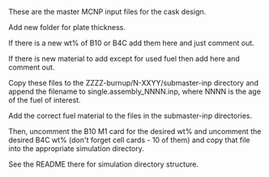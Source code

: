 These are the master MCNP input files for the cask design.

Add new folder for plate thickness. 

If there is a new wt% of B10 or B4C add them here and just comment out. 

If there is new material to add except for used fuel then add here and comment out. 

Copy these files to the ZZZZ-burnup/N-XXYY/submaster-inp directory and append the filename to single.assembly_NNNN.inp, where NNNN is the age of the fuel of interest. 

Add the correct fuel material to the files in the submaster-inp directories.

Then, uncomment the B10 M1 card for the desired wt% and uncomment the desired B4C wt% (don't forget cell cards - 10 of them) and copy that file into the appropriate simulation directory. 

See the README there for simulation directory structure. 
